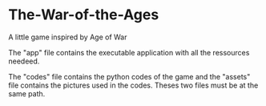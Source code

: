 # The-War-of-the-Ages
A little game inspired by Age of War

The "app" file contains the executable application with all the ressources needeed.

The "codes" file contains the python codes of the game and the "assets" file contains the pictures used in the codes.
Theses two files must be at the same path.
